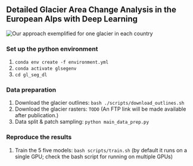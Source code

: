 ## Detailed Glacier Area Change Analysis in the European Alps with Deep Learning

![](./data/gif/one_glacier_per_country.gif "Our approach exemplified for one glacier in each country")

### Set up the python environment
1. `conda env create -f environment.yml`  
2. `conda activate glsegenv`  
3. `cd gl_seg_dl`

### Data preparation

1. Download the glacier outlines: `bash ./scripts/download_outlines.sh`
2. Download the glacier rasters: `TODO` (An FTP link will be made available after publication.)
3. Data split & patch sampling: `python main_data_prep.py`

### Reproduce the results
1. Train the 5 five models: `bash scripts/train.sh` (by default it runs on a single GPU; check the bash script for running on multiple GPUs)

